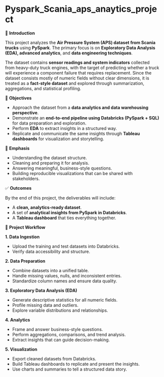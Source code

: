 # Pyspark_Scania_aps_anaytics_project

📌 **Introduction**

This project analyzes the **Air Pressure System (APS) dataset from Scania trucks** using **PySpark**.
The primary focus is on **Exploratory Data Analysis (EDA), advanced analytics**, and **data engineering techniques**.

The dataset contains **sensor readings and system indicators** collected from heavy-duty truck engines, with the target of predicting whether a truck will experience a component failure that requires replacement. Since the dataset consists mostly of numeric fields without clear dimensions, it is treated as a **fact-style dataset** and explored through summarization, aggregations, and statistical profiling.

🎯 **Objectives**

- Approach the dataset from a **data analytics and data warehousing perspective**.
- Demonstrate an **end-to-end pipeline using Databricks (PySpark + SQL)** for data preparation and exploration.
- Perform **EDA** to extract insights in a structured way.
- Replicate and communicate the same insights through **Tableau dashboards** for visualization and storytelling.

🔑 **Emphasis**

- Understanding the dataset structure.
- Cleaning and preparing it for analysis.
- Answering meaningful, business-style questions.
- Building reproducible visualizations that can be shared with stakeholders.

✅ **Outcomes**

By the end of this project, the deliverables will include:
  - A **clean, analytics-ready dataset**.
  - A set of **analytical insights from PySpark in Databricks**.
  - A **Tableau dashboard** that ties everything together.

🔄 **Project Workflow** 

**1. Data Ingestion** 
- Upload the training and test datasets into Databricks.
- Verify data accessibility and structure.

**2. Data Preparation**
- Combine datasets into a unified table.
- Handle missing values, nulls, and inconsistent entries.
- Standardize column names and ensure data quality.

**3. Exploratory Data Analysis (EDA)**
- Generate descriptive statistics for all numeric fields.
- Profile missing data and outliers.
- Explore variable distributions and relationships.

**4. Analytics**
- Frame and answer business-style questions.
- Perform aggregations, comparisons, and trend analysis.
- Extract insights that can guide decision-making.

**5. Visualization** 
- Export cleaned datasets from Databricks.
- Build Tableau dashboards to replicate and present the insights.
- Use charts and summaries to tell a structured data story.
